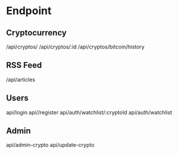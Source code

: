 # Endpoint

## Cryptocurrency

/api/cryptos/
/api/cryptos/:id
/api/cryptos/bitcoin/history

## RSS Feed

/api/articles

## Users

api/login
api//register
api/auth/watchlist/:cryptoId
api/auth/watchlist

## Admin

 api/admin-crypto
 api/update-crypto
